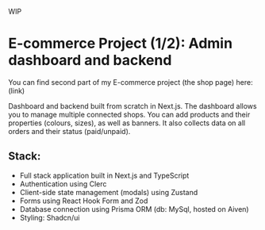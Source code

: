 WIP

# E-commerce Project (1/2): Admin dashboard and backend

You can find second part of my E-commerce project (the shop page) here: (link)

Dashboard and backend built from scratch in Next.js. The dashboard allows you to manage multiple connected shops. You can add products and their properties (colours, sizes), as well as banners. It also collects data on all orders and their status (paid/unpaid).

## Stack:

- Full stack application built in Next.js and TypeScript
- Authentication using Clerc
- Client-side state management (modals) using Zustand
- Forms using React Hook Form and Zod
- Database connection using Prisma ORM (db: MySql, hosted on Aiven)
- Styling: Shadcn/ui
